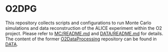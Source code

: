 # O2DPG

This repository collects scripts and configurations to run Monte Carlo simulations and data reconstruction of the ALICE experiment within the O2 project.
Please refer to  [MC/README.md](MC/README.md) and [DATA/README.md](DATA/README.md) for details.
The content of the former [O2DataProcessing](https://github.com/AliceO2Group/O2DataProcessing) repository can be found in [DATA](DATA).